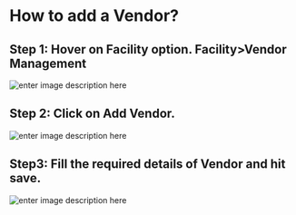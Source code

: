 # How to add a Vendor?

## Step 1: Hover on Facility option. Facility>Vendor Management

![enter image description here](https://res.cloudinary.com/teleopdassets/image/upload/v1642496056/service/inventory/vendor1_amxtfx.png)

## Step 2: Click on Add Vendor.

![enter image description here](https://res.cloudinary.com/teleopdassets/image/upload/v1642496056/service/inventory/vendor_2_sruoxv.png)

## Step3: Fill the required details of Vendor and hit save.

![enter image description here](https://res.cloudinary.com/teleopdassets/image/upload/v1642496056/service/inventory/vendor_4_vurjuc.png)
